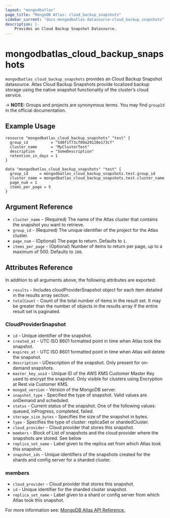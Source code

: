 ```yaml
---
layout: "mongodbatlas"
page_title: "MongoDB Atlas: cloud_backup_snapshots"
sidebar_current: "docs-mongodbatlas-datasource-cloud_backup_snapshots"
description: |-
    Provides an Cloud Backup Snapshot Datasource.
---
```


# mongodbatlas_cloud_backup_snapshots

`mongodbatlas_cloud_backup_snapshots` provides an Cloud Backup Snapshot datasource. Atlas Cloud Backup Snapshots provide localized backup storage using the native snapshot functionality of the cluster’s cloud service.

-> **NOTE:** Groups and projects are synonymous terms. You may find `groupId` in the official documentation.

## Example Usage

```hcl
resource "mongodbatlas_cloud_backup_snapshots" "test" {
  group_id          = "5d0f1f73cf09a29120e173cf"
  cluster_name      = "MyClusterTest"
  description       = "SomeDescription"
  retention_in_days = 1
}

data "mongodbatlas_cloud_backup_snapshots" "test" {
  group_id     = mongodbatlas_cloud_backup_snapshots.test.group_id
  cluster_name = mongodbatlas_cloud_backup_snapshots.test.cluster_name
  page_num = 1
  items_per_page = 5
}
```

## Argument Reference

* `cluster_name` - (Required) The name of the Atlas cluster that contains the snapshot you want to retrieve.
* `group_id` - (Required) The unique identifier of the project for the Atlas cluster.
* `page_num` - (Optional)  	The page to return. Defaults to `1`.
* `items_per_page` - (Optional) Number of items to return per page, up to a maximum of 500. Defaults to `100`.

## Attributes Reference

In addition to all arguments above, the following attributes are exported:

* `results` - Includes cloudProviderSnapshot object for each item detailed in the results array section.
* `totalCount` - Count of the total number of items in the result set. It may be greater than the number of objects in the results array if the entire result set is paginated.

### CloudProviderSnapshot

* `id` - Unique identifier of the snapshot.
* `created_at` - UTC ISO 8601 formatted point in time when Atlas took the snapshot.
* `expires_at` - UTC ISO 8601 formatted point in time when Atlas will delete the snapshot.
* `description` - UDescription of the snapshot. Only present for on-demand snapshots.
* `master_key_uuid` - Unique ID of the AWS KMS Customer Master Key used to encrypt the snapshot. Only visible for clusters using Encryption at Rest via Customer KMS.
* `mongod_version` - Version of the MongoDB server.
* `snapshot_type` - Specified the type of snapshot. Valid values are onDemand and scheduled.
* `status` - Current status of the snapshot. One of the following values: queued, inProgress, completed, failed.
* `storage_size_bytes` - Specifies the size of the snapshot in bytes.
* `type` - Specifies the type of cluster: replicaSet or shardedCluster.
* `cloud_provider` - Cloud provider that stores this snapshot.
* `members` - Block of List of snapshots and the cloud provider where the snapshots are stored. See below
* `replica_set_name` - Label given to the replica set from which Atlas took this snapshot.
* `snapshot_ids` - Unique identifiers of the snapshots created for the shards and config server for a sharded cluster.

### members

* `cloud_provider` - Cloud provider that stores this snapshot.
* `id` - Unique identifier for the sharded cluster snapshot.
* `replica_set_name` - Label given to a shard or config server from which Atlas took this snapshot.


For more information see: [MongoDB Atlas API Reference.](https://docs.atlas.mongodb.com/reference/api/cloud-backup/backup/get-all-backups/)